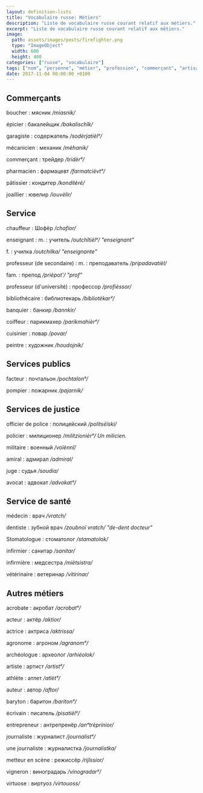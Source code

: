 ```yaml
---
layout: definition-lists
title: "Vocabulaire russe: Métiers"
description: "Liste de vocabulaire russe courant relatif aux métiers."
excerpt: "Liste de vocabulaire russe courant relatif aux métiers."
image:
  path: assets/images/posts/firefighter.png
  type: "ImageObject"
  width: 600
  height: 400
categories: ["russe", "vocabulaire"]
tags: ["nom", "personne", "métier", "profession", "commerçant", "artisan"]
date: 2017-11-04 00:00:00 +0100
---
```


## Commerçants

boucher
: мясник
*/miasnik/*

épicier
: бакалейщик
*/bakalischîk/*

garagiste
: содержатель
*/sodèrjatièlʸ/*

mécanicien
: механик
*/mèhanik/*

commerçant
: трейдер
*/tridèrᵉ/*

pharmacien
: фармацевт
*/farmatcièvtᵉ/*

pâtissier
: кондитер
*/konditèrè/*

joaillier
: ювелир
*/iouvèlir/*


## Service

chauffeur
: Шофёр
*/chafior/*

enseignant
: m.
  : учитель
  */outchîtièlʸ/ "enseignant"*

  f.
  : училка
  */outchilka/ "enseignante"*

professeur (de secondaire)
: m.
  : преподаватель
  */pripadavatièl/*

  fam.
  : препод
  */prièpot'/ "prof"*

professeur (d'université)
: профессор
*/profièssor/*

bibliothécaire
: библиотекарь
*/bibliotèkarʸ/*

banquier
: банкир
*/bannkir/*

coiffeur
: парикмахер
*/parikmahièrᵉ/*

cuisinier
: повар
*/povar/*

peintre
: художник
*/houdojnik/*


## Services publics

facteur
: почтальон
*/pochtalonᵉ/*

pompier
: пожарник
*/pajarnik/*


## Services de justice

officier de police
: полицейский
*/politsèïski/*

policier
: милиционер
*/militzionièrᵉ/ Un milicien.*

militaire
: военный
*/voïènnî/*

amiral
: адмирал
*/admiral/*

juge
: судья
*/soudia/*

avocat
: адвокат
*/advokatᵉ/*


## Service de santé

médecin
: врач
*/vratch/*

dentiste
: зубной врач
*/zoubnoï vratch/ "de-dent docteur"*

Stomatologue
: стоматолог
*/stamatolok/*

infirmier
: санитар
*/sanitar/*

infirmière
: медсестра
*/miètsistra/*

vétérinaire
: ветеринар
*/vitirinar/*


## Autres métiers

acrobate
: акробат
*/acrobatᵉ/*

acteur
: актëp
*/aktior/*

actrice
: актриса
*/aktrissa/*

agronome
: агроном
*/agranomᵉ/*

archéologue
: археолог
*/arhiéolok/*

artiste
: артист
*/artistᵉ/*

athlète
: атлет
*/atlètᵉ/*

auteur
: автор
*/aftor/*

baryton
: баритон
*/baritonᵉ/*

écrivain
: писатель
*/pisatièlʸ/*

entrepreneur
: антрепренёр
*/anᵉtrèprinior/*

journaliste
: журналист
*/journalistᵉ/*

une journaliste
: журналистка
*/journalistka/*

metteur en scène
: рeжиccëp
*/rijîssior/*

vigneron
: виноградарь
*/vinogradarʸ/*

virtuose
: виртуоз
*/virtouoss/*
